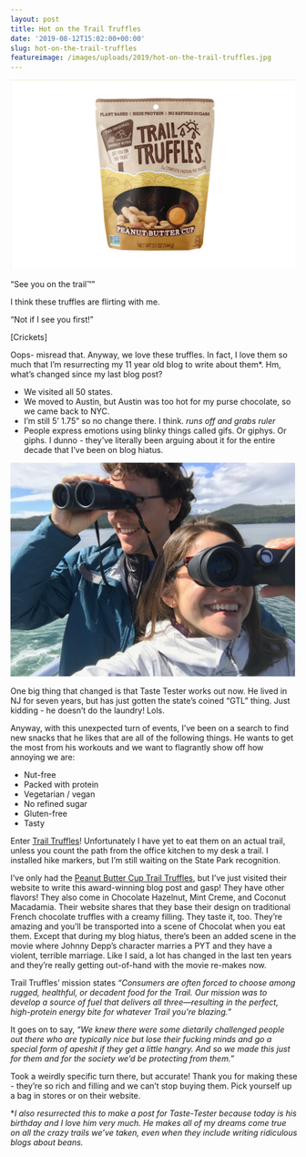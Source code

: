```yaml
---
layout: post
title: Hot on the Trail Truffles
date: '2019-08-12T15:02:00+00:00'
slug: hot-on-the-trail-truffles
featureimage: /images/uploads/2019/hot-on-the-trail-truffles.jpg
---
```


<a href="/images/uploads/2019/hot-on-the-trail-truffles.jpg"><img src="/images/uploads/2019/hot-on-the-trail-truffles.jpg" alt="Hot on the Trail Truffles" width="500" height="333" class="alignnone size-full wp-image-3029" /></a>

“See you on the trail™”

I think these truffles are flirting with me. 

“Not if I see you first!”

[Crickets]

Oops- misread that. Anyway, we love these truffles. In fact, I love them so much that I’m resurrecting my 11 year old blog to write about them*. Hm, what’s changed since my last blog post?

- We visited all 50 states.
- We moved to Austin, but Austin was too hot for my purse chocolate, so we came back to NYC.
- I’m still 5’ 1.75” so no change there. I think. *runs off and grabs ruler*
- People express emotions using blinky things called gifs. Or giphys. Or giphs. I dunno - they’ve    literally been arguing about it for the entire decade that I’ve been on blog hiatus.

<a href="/images/uploads/2019/cpb-in-ak.jpg"><img src="/images/uploads/2019/cpb-in-ak.jpg" width="500" height="375" alt="CPB in Alaska" class="alignnone size-full wp-image-3029" /></a>

One big thing that changed is that Taste Tester works out now. He lived in NJ for seven years, but has just gotten the state’s coined “GTL” thing. Just kidding - he doesn’t do the laundry! Lols.

Anyway, with this unexpected turn of events, I’ve been on a search to find new snacks that he likes that are all of the following things. He wants to get the most from his workouts and we want to flagrantly show off how annoying we are:

- Nut-free
- Packed with protein
- Vegetarian / vegan
- No refined sugar
- Gluten-free
- Tasty

Enter [Trail Truffles](https://www.trailtruffles.com)! Unfortunately I have yet to eat them on an actual trail, unless you count the path from the office kitchen to my desk a trail. I installed hike markers, but I’m still waiting on the State Park recognition. 

I’ve only had the [Peanut Butter Cup Trail Truffles](https://www.trailtruffles.com/collections/peanut-butter-cup), but I’ve just visited their website to write this award-winning blog post and gasp! They have other flavors! They also come in Chocolate Hazelnut, Mint Creme, and Coconut Macadamia. Their website shares that they base their design on traditional French chocolate truffles with a creamy filling. They taste it, too. They’re amazing and you’ll be transported into a scene of Chocolat when you eat them. Except that during my blog hiatus, there’s been an added scene in the movie where Johnny Depp’s character marries a PYT and they have a violent, terrible marriage. Like I said, a lot has changed in the last ten years and they’re really getting out-of-hand with the movie re-makes now.

Trail Truffles’ mission states _“Consumers are often forced to choose among rugged, healthful, or decadent food for the Trail. Our mission was to develop a source of fuel that delivers all three—resulting in the perfect, high-protein energy bite for whatever Trail you're blazing.”_

It goes on to say, _“We knew there were some dietarily challenged people out there who are typically nice but lose their fucking minds and go a special form of apeshit if they get a little hangry. And so we made this just for them and for the society we’d be protecting from them.”_

Took a weirdly specific turn there, but accurate! Thank you for making these - they’re so rich and filling and we can’t stop buying them. Pick yourself up a bag in stores or on their website. 

*_I also resurrected this to make a post for Taste-Tester because today is his birthday and I love him very much. He makes all of my dreams come true on all the crazy trails we’ve taken, even when they include writing ridiculous blogs about beans._
